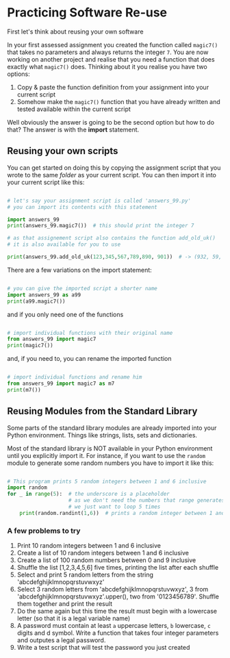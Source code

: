# Practicing Software Re-use
First let's think about reusing your own software

In your first assessed assignment you created the function called `magic7()` that takes no parameters and always returns the integer `7`. You are now working on another project and realise that you need a function that does exactly what `magic7()` does. Thinking about it you realise you have two options:

1. Copy & paste the function definition from your assignment into your current script
1. Somehow make the `magic7()` function that you have already written and tested available within the current script

Well obviously the answer is going to be the second option but how to do that? The answer is with the **import** statement.

## Reusing your own scripts
You can get started on doing this by copying the assignment script that you wrote to the same _folder_ as your current script. You can then import it into your current script like this:

```python

# let's say your assignment script is called 'answers_99.py'
# you can import its contents with this statement

import answers_99
print(answers_99.magic7())  # this should print the integer 7

# as that assignement script also contains the function add_old_uk()
# it is also available for you to use

print(answers_99.add_old_uk(123,345,567,789,890, 901))  # -> (932, 59, 28)
```

There are a few variations on the import statement:

```python

# you can give the imported script a shorter name
import answers_99 as a99
print(a99.magic7())
``` 
and if you only need one of the functions
```python

# import individual functions with their original name
from answers_99 import magic7
print(magic7())
```

and, if you need to, you can rename the imported function
```python

# import individual functions and rename him
from answers_99 import magic7 as m7
print(m7())
```

## Reusing Modules from the Standard Library
Some parts of the standard library modules are already imported into your Python environment. Things like strings, lists, sets and dictionaries. 

Most of the standard library is NOT available in your Python environment until you explicitly import it. For instance, if you want to use the `random` module to generate some random numbers you have to import it like this:

```python

# This program prints 5 random integers between 1 and 6 inclusive
import random
for _ in range(5):  # the underscore is a placeholder 
                    # as we don't need the numbers that range generates
                    # we just want to loop 5 times
    print(random.randint(1,6))  # prints a random integer between 1 and 6 inclusive
```

### A few problems to try
1. Print 10 random integers between 1 and 6 inclusive
2. Create a list of 10 random integers between 1 and 6 inclusive
1. Create a list of 100 random numbers between 0 and 9 inclusive
2. Shuffle the list [1,2,3,4,5,6] five times, printing the list after each shuffle
3. Select and print 5 random letters from the string 'abcdefghijklmnopqrstuvwxyz'
4. Select 3 random letters from 'abcdefghijklmnopqrstuvwxyz', 3 from  'abcdefghijklmnopqrstuvwxyz'.upper(), two from '0123456789'. Shuffle them together and print the result 
1. Do the same again but this time the result must begin with a lowercase letter (so that it is a legal variable name)
4. A password must contain at least `a` uppercase letters, `b` lowercase, `c` digits and d symbol. Write a function that takes four integer parameters and outputes a legal password. 
5. Write a test script that will test the password you just created


